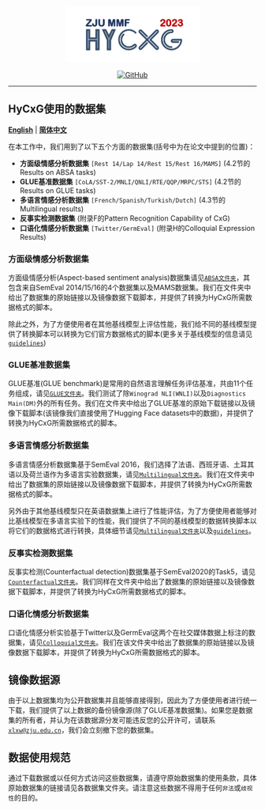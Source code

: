 <p align="center" >
    <a href="https://github.com/xlxwalex/HyCxG/data">
    <br>
    <img src="https://github.com/xlxwalex/HyCxG/blob/main/figures/sub-logo.png" width="275"/>
    <br>
    </a>
</p>
<p align="center">
    <a href="https://github.com/xlxwalex/HyCxG/blob/main/LICENSE">
        <img alt="GitHub" src="https://img.shields.io/github/license/xlxwalex/HyCxG.svg?color=blue&style=flat-square">
    </a>
</p>

---
## HyCxG使用的数据集
[**English**](https://github.com/xlxwalex/HyCxG/tree/main/data) | [**简体中文**](https://github.com/xlxwalex/HyCxG/tree/main/data/README_ZH.md)

在本工作中，我们用到了以下五个方面的数据集(括号中为在论文中提到的位置)：
 + **方面级情感分析数据集** `[Rest 14/Lap 14/Rest 15/Rest 16/MAMS]` (4.2节的Results on ABSA tasks)
 + **GLUE基准数据集** `[CoLA/SST-2/MNLI/QNLI/RTE/QQP/MRPC/STS]` (4.2节的Results on GLUE tasks)
 + **多语言情感分析数据集** `[French/Spanish/Turkish/Dutch]` (4.3节的Multilingual results)
 + **反事实检测数据集** (附录F的Pattern Recognition Capability of CxG)
 + **口语化情感分析数据集** `[Twitter/GermEval]` (附录H的Colloquial Expression Results)

### 方面级情感分析数据集
方面级情感分析(Aspect-based sentiment analysis)数据集请见[`ABSA文件夹`](https://github.com/xlxwalex/HyCxG/tree/main/data/ABSA)，其包含来自SemEval 2014/15/16的4个数据集以及MAMS数据集。我们在文件夹中给出了数据集的原始链接以及镜像数据下载脚本，并提供了转换为HyCxG所需数据格式的脚本。

除此之外，为了方便使用者在其他基线模型上评估性能，我们给不同的基线模型提供了转换脚本可以转换为它们官方数据格式的脚本(更多关于基线模型的信息请见[`guidelines`](https://github.com/xlxwalex/HyCxG/tree/main/guidelines))

### GLUE基准数据集
GLUE基准(GLUE benchmark)是常用的自然语言理解任务评估基准，共由11个任务组成，请见[`GLUE文件夹`](https://github.com/xlxwalex/HyCxG/tree/main/data/GLUE)。我们测试了除`Winograd NLI(WNLI)`以及`Diagnostics Main(DM)`外的所有任务。我们在文件夹中给出了GLUE基准的原始下载链接以及镜像下载脚本(该镜像我们直接使用了Hugging Face datasets中的数据)，并提供了转换为HyCxG所需数据格式的脚本。

### 多语言情感分析数据集
多语言情感分析数据集基于SemEval 2016，我们选择了法语、西班牙语、土耳其语以及荷兰语作为多语言实验数据集，请见[`Multilingual文件夹`](https://github.com/xlxwalex/HyCxG/tree/main/data/Multilingual)。我们在文件夹中给出了数据集的原始链接以及镜像数据下载脚本，并提供了转换为HyCxG所需数据格式的脚本。

另外由于其他基线模型只在英语数据集上进行了性能评估，为了方便使用者能够对比基线模型在多语言实验下的性能，我们提供了不同的基线模型的数据转换脚本以将它们的数据格式进行转换，具体细节请见[`Multilingual文件夹`](https://github.com/xlxwalex/HyCxG/tree/main/data/Multilingual)以及[`guidelines`](https://github.com/xlxwalex/HyCxG/tree/main/guidelines)。

### 反事实检测数据集
反事实检测(Counterfactual detection)数据集基于SemEval2020的Task5，请见[`Counterfactual文件夹`](https://github.com/xlxwalex/HyCxG/tree/main/data/Counterfactual)。我们同样在文件夹中给出了数据集的原始链接以及镜像数据下载脚本，并提供了转换为HyCxG所需数据格式的脚本。

### 口语化情感分析数据集
口语化情感分析实验基于Twitter以及GermEval这两个在社交媒体数据上标注的数据集，请见[`Colloquial文件夹`](https://github.com/xlxwalex/HyCxG/tree/main/data/Colloquial)。我们在该文件夹中给出了数据集的原始链接以及镜像数据下载脚本，并提供了转换为HyCxG所需数据格式的脚本。

## 镜像数据源
由于以上数据集均为公开数据集并且能够直接得到，因此为了方便使用者进行统一下载，我们提供了以上数据的备份镜像源(除了GLUE基准数据集)。如果您是数据集的所有者，并认为在该数据源分发可能违反您的公开许可，请联系[`xlxw@zju.edu.cn`](mailto:xlxw@zju.edu.cn)，我们会立刻撤下您的数据集。

## 数据使用规范
通过下载数据或以任何方式访问这些数据集，请遵守原始数据集的使用条款，具体原始数据集的链接请见各数据集文件夹。请注意这些数据不得用于任何`非法`或`歧视性`的目的。